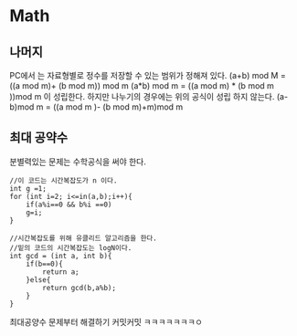 # Math

## 나머지
PC에서 는 자료형별로 정수를 저장할 수 있는 범위가 정해져 있다. 
 (a+b) mod M = ((a mod m)+ (b mod m)) mod m
 (a*b) mod m = ((a mod m) * (b mod m ))mod m
 이 성립한다. 
 하지만 나누기의 경우에는 위의 공식이 성립 하지 않는다. 
 (a-b)mod m = ((a mod m )- (b mod m)+m)mod m 


## 최대 공약수 
분별력있는 문제는 수학공식을 써야 한다.
```
//이 코드는 시간복잡도가 n 이다. 
int g =1;
for (int i=2; i<=in(a,b);i++){
    if(a%i==0 && b%i ==0)
    g=i;
}

//시간복잡도를 위해 유클리드 알고리즘을 한다. 
//밑의 코드의 시간복잡도는 logN이다. 
int gcd = (int a, int b){
    if(b==0){
        return a; 
    }else{
        return gcd(b,a%b);
    }
}
```
최대공양수 문제부터 해결하기 
커밋커밋 ㅋㅋㅋㅋㅋㅋㅋㅇ